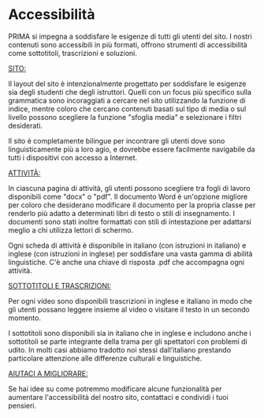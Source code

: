 # Accessibilità

PRIMA si impegna a soddisfare le esigenze di tutti gli utenti del sito. I nostri contenuti sono accessibili in più formati, offrono strumenti di accessibilità come sottotitoli, trascrizioni e soluzioni.

<ins>SITO:</ins>  

Il layout del sito è intenzionalmente progettato per soddisfare le esigenze sia degli studenti che degli istruttori. Quelli con un focus più specifico sulla grammatica sono incoraggiati a cercare nel sito utilizzando la funzione di indice, mentre coloro che cercano contenuti basati sul tipo di media o sul livello possono scegliere la funzione "sfoglia media" e selezionare i filtri desiderati.

Il sito è completamente bilingue per incontrare gli utenti dove sono linguisticamente più a loro agio, e dovrebbe essere facilmente navigabile da tutti i dispositivi con accesso a Internet.

<ins>ATTIVITÀ:</ins>  

In ciascuna pagina di attività, gli utenti possono scegliere tra fogli di lavoro disponibili come "docx" o "pdf". Il documento Word è un'opzione migliore per coloro che desiderano modificare il documento per la propria classe per renderlo più adatto a determinati libri di testo o stili di insegnamento. I documenti sono stati inoltre formattati con stili di intestazione per adattarsi meglio a chi utilizza lettori di schermo.

Ogni scheda di attività è disponibile in italiano (con istruzioni in italiano) e inglese (con istruzioni in inglese) per soddisfare una vasta gamma di abilità linguistiche. C'è anche una chiave di risposta .pdf che accompagna ogni attività.

<ins>SOTTOTITOLI E TRASCRIZIONI:</ins>  

Per ogni video sono disponibili trascrizioni in inglese e italiano in modo che gli utenti possano leggere insieme al video o visitare il testo in un secondo momento.

I sottotitoli sono disponibili sia in italiano che in inglese e includono anche i sottotitoli se parte integrante della trama per gli spettatori con problemi di udito. In molti casi abbiamo tradotto noi stessi dall’italiano prestando particolare attenzione alle differenze culturali e linguistiche.

<ins>AIUTACI A MIGLIORARE:</ins>  

Se hai idee su come potremmo modificare alcune funzionalità per aumentare l'accessibilità del nostro sito, contattaci e condividi i tuoi pensieri.
